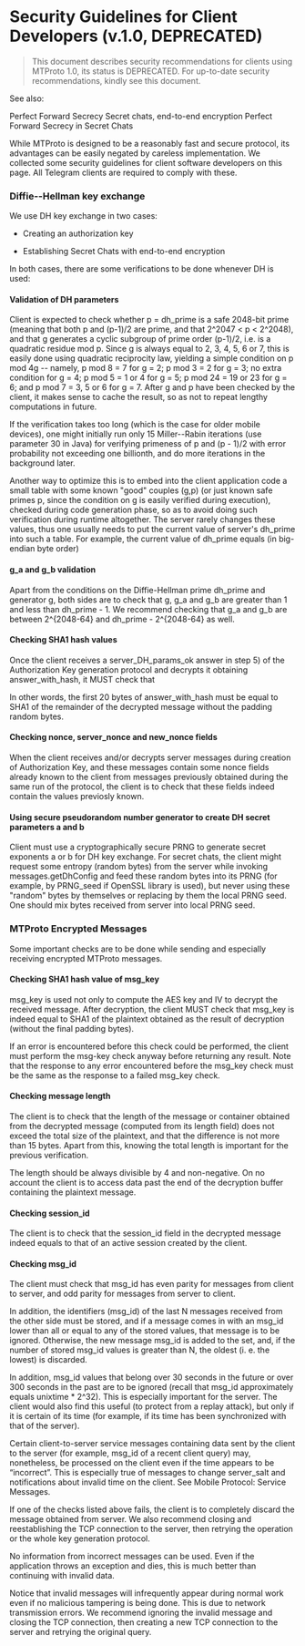 # Security Guidelines for Client Developers (v.1.0, DEPRECATED)

> This document describes security recommendations for clients using MTProto 1.0, its status is DEPRECATED.
For up-to-date security recommendations, kindly see this document.

See also:



Perfect Forward Secrecy
Secret chats, end-to-end encryption
Perfect Forward Secrecy in Secret Chats

While MTProto is designed to be a reasonably fast and secure protocol, its advantages can be easily negated by careless implementation. We collected some security guidelines for client software developers on this page. All Telegram clients are required to comply with these.

### Diffie--Hellman key exchange

We use DH key exchange in two cases:

- Creating an authorization key

- Establishing Secret Chats with end-to-end encryption

In both cases, there are some verifications to be done whenever DH is used:

#### Validation of DH parameters

Client is expected to check whether p = dh_prime is a safe 2048-bit prime (meaning that both p and (p-1)/2 are prime, and that 2^2047 < p < 2^2048), and that g generates a cyclic subgroup of prime order (p-1)/2, i.e. is a quadratic residue mod p. Since g is always equal to 2, 3, 4, 5, 6 or 7, this is easily done using quadratic reciprocity law, yielding a simple condition on p mod 4g -- namely, p mod 8 = 7 for g = 2; p mod 3 = 2 for g = 3; no extra condition for g = 4; p mod 5 = 1 or 4 for g = 5; p mod 24 = 19 or 23 for g = 6; and p mod 7 = 3, 5 or 6 for g = 7. After g and p have been checked by the client, it makes sense to cache the result, so as not to repeat lengthy computations in future.

If the verification takes too long (which is the case for older mobile devices), one might initially run only 15 Miller--Rabin iterations (use parameter 30 in Java) for verifying primeness of p and (p - 1)/2 with error probability not exceeding one billionth, and do more iterations in the background later.

Another way to optimize this is to embed into the client application code a small table with some known "good" couples (g,p) (or just known safe primes p, since the condition on g is easily verified during execution), checked during code generation phase, so as to avoid doing such verification during runtime altogether. The server rarely changes these values, thus one usually needs to put the current value of server's dh_prime into such a table. For example, the current value of dh_prime equals (in big-endian byte order)

#### g_a and g_b validation

Apart from the conditions on the Diffie-Hellman prime dh_prime and generator g, both sides are to check that g, g_a and g_b are greater than 1 and less than dh_prime - 1. We recommend checking that g_a and g_b are between 2^{2048-64} and dh_prime - 2^{2048-64} as well.

#### Checking SHA1 hash values

Once the client receives a server_DH_params_ok answer in step 5) of the Authorization Key generation protocol and decrypts it obtaining answer_with_hash, it MUST check that

In other words, the first 20 bytes of answer_with_hash must be equal to SHA1 of the remainder of the decrypted message without the padding random bytes.

#### Checking nonce, server_nonce and new_nonce fields

When the client receives and/or decrypts server messages during creation of Authorization Key, and these messages contain some nonce fields already known to the client from messages previously obtained during the same run of the protocol, the client is to check that these fields indeed contain the values previosly known.

#### Using secure pseudorandom number generator to create DH secret parameters a and b

Client must use a cryptographically secure PRNG to generate secret exponents a or b for DH key exchange. For secret chats, the client might request some entropy (random bytes) from the server while invoking messages.getDhConfig and feed these random bytes into its PRNG (for example, by PRNG_seed if OpenSSL library is used), but never using these "random" bytes by themselves or replacing by them the local PRNG seed. One should mix bytes received from server into local PRNG seed.

### MTProto Encrypted Messages

Some important checks are to be done while sending and especially receiving encrypted MTProto messages.

#### Checking SHA1 hash value of msg_key

msg_key is used not only to compute the AES key and IV to decrypt the received message. After decryption, the client MUST check that msg_key is indeed equal to SHA1 of the plaintext obtained as the result of decryption (without the final padding bytes).

If an error is encountered before this check could be performed, the client must perform the msg-key check anyway before returning any result. Note that the response to any error encountered before the msg_key check must be the same as the response to a failed msg_key check.

#### Checking message length

The client is to check that the length of the message or container obtained from the decrypted message (computed from its length field) does not exceed the total size of the plaintext, and that the difference is not more than 15 bytes. Apart from this, knowing the total length is important for the previous verification.

The length should be always divisible by 4 and non-negative. On no account the client is to access data past the end of the decryption buffer containing the plaintext message.

#### Checking session_id

The client is to check that the session_id field in the decrypted message indeed equals to that of an active session created by the client.

#### Checking msg_id

The client must check that msg_id has even parity for messages from client to server, and odd parity for messages from server to client.

In addition, the identifiers (msg_id) of the last N messages received from the other side must be stored, and if a message comes in with an msg_id lower than all or equal to any of the stored values, that message is to be ignored. Otherwise, the new message msg_id is added to the set, and, if the number of stored msg_id values is greater than N, the oldest (i. e. the lowest) is discarded.

In addition, msg_id values that belong over 30 seconds in the future or over 300 seconds in the past are to be ignored (recall that msg_id approximately equals unixtime * 2^32). This is especially important for the server. The client would also find this useful (to protect from a replay attack), but only if it is certain of its time (for example, if its time has been synchronized with that of the server).

Certain client-to-server service messages containing data sent by the client to the server (for example, msg_id of a recent client query) may, nonetheless, be processed on the client even if the time appears to be “incorrect”. This is especially true of messages to change server_salt and notifications about invalid time on the client. See Mobile Protocol: Service Messages.

If one of the checks listed above fails, the client is to completely discard the message obtained from server. We also recommend closing and reestablishing the TCP connection to the server, then retrying the operation or the whole key generation protocol.

No information from incorrect messages can be used. Even if the application throws an exception and dies, this is much better than continuing with invalid data.

Notice that invalid messages will infrequently appear during normal work even if no malicious tampering is being done. This is due to network transmission errors. We recommend ignoring the invalid message and closing the TCP connection, then creating a new TCP connection to the server and retrying the original query.

